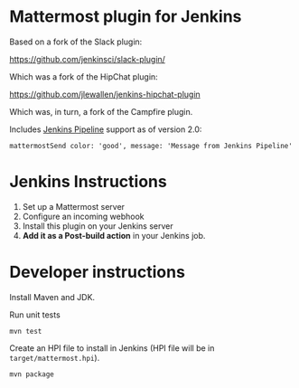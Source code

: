# Mattermost plugin for Jenkins

Based on a fork of the Slack plugin:

https://github.com/jenkinsci/slack-plugin/

Which was a fork of the HipChat plugin:

https://github.com/jlewallen/jenkins-hipchat-plugin

Which was, in turn, a fork of the Campfire plugin.

Includes [Jenkins Pipeline](https://github.com/jenkinsci/workflow-plugin) support as of version 2.0:

```
mattermostSend color: 'good', message: 'Message from Jenkins Pipeline'
```

# Jenkins Instructions

1. Set up a Mattermost server
2. Configure an incoming webhook
3. Install this plugin on your Jenkins server
4. **Add it as a Post-build action** in your Jenkins job.

# Developer instructions

Install Maven and JDK.

Run unit tests

    mvn test

Create an HPI file to install in Jenkins (HPI file will be in `target/mattermost.hpi`).

    mvn package
